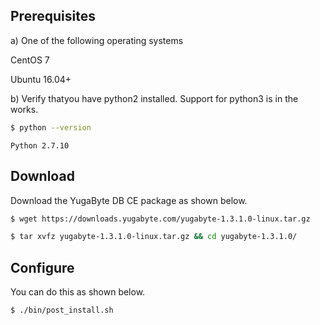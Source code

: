 ## Prerequisites

a) One of the following operating systems

<i class="icon-centos"></i> CentOS 7 

<i class="icon-ubuntu"></i> Ubuntu 16.04+

b) Verify thatyou have python2 installed. Support for python3 is in the works.

```sh
$ python --version
```

```
Python 2.7.10
```

## Download

Download the YugaByte DB CE package as shown below.

```sh
$ wget https://downloads.yugabyte.com/yugabyte-1.3.1.0-linux.tar.gz
```

```sh
$ tar xvfz yugabyte-1.3.1.0-linux.tar.gz && cd yugabyte-1.3.1.0/
```

## Configure

You can do this as shown below.

```sh
$ ./bin/post_install.sh
```
